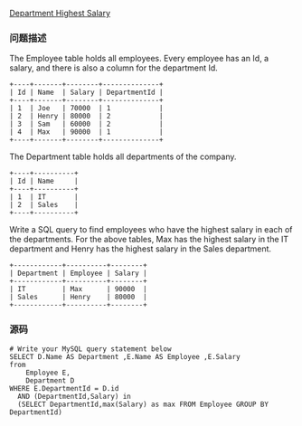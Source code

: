 [Department Highest Salary](https://leetcode.com/problems/department-highest-salary/description/)

### 问题描述
The Employee table holds all employees. Every employee has an Id, a salary, and there is also a column for the department Id.
```
+----+-------+--------+--------------+
| Id | Name  | Salary | DepartmentId |
+----+-------+--------+--------------+
| 1  | Joe   | 70000  | 1            |
| 2  | Henry | 80000  | 2            |
| 3  | Sam   | 60000  | 2            |
| 4  | Max   | 90000  | 1            |
+----+-------+--------+--------------+
```
The Department table holds all departments of the company.
```
+----+----------+
| Id | Name     |
+----+----------+
| 1  | IT       |
| 2  | Sales    |
+----+----------+
```
Write a SQL query to find employees who have the highest salary in each of the departments. For the above tables, Max has the highest salary in the IT department and Henry has the highest salary in the Sales department.
```
+------------+----------+--------+
| Department | Employee | Salary |
+------------+----------+--------+
| IT         | Max      | 90000  |
| Sales      | Henry    | 80000  |
+------------+----------+--------+
```
### 源码
```
# Write your MySQL query statement below
SELECT D.Name AS Department ,E.Name AS Employee ,E.Salary 
from 
	Employee E,
	Department D 
WHERE E.DepartmentId = D.id 
  AND (DepartmentId,Salary) in 
  (SELECT DepartmentId,max(Salary) as max FROM Employee GROUP BY DepartmentId)
```
